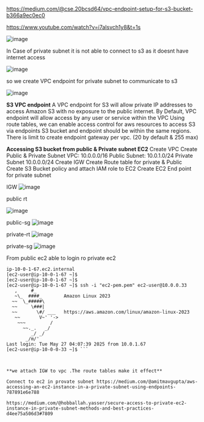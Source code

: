 https://medium.com/@cse.20bcsd64/vpc-endpoint-setup-for-s3-bucket-b366a9ec0ec0

https://www.youtube.com/watch?v=i7aIsvch1y8&t=1s

![image](https://github.com/user-attachments/assets/100b2f30-034d-4585-8613-cef2be64f411)


In Case of private subnet it is not able to connect to s3 as it doesnt have internet access

![image](https://github.com/user-attachments/assets/706a2ce8-5f27-4238-aa56-e8ee6d25b780)


so we create VPC endpoint for private subnet to communicate to s3

![image](https://github.com/user-attachments/assets/8e887f1c-2103-47df-b602-9fb32ce32ade)

**S3 VPC endpoint**
A VPC endpoint for S3 will allow private IP addresses to access Amazon S3 with no exposure to the public internet.
By Default, VPC endpoint will allow access by any user or service within the VPC
Using route tables, we can enable access control for aws resources to access S3 via endpoints
S3 bucket and endpoint should be within the same regions.
There is limit to create endpoint gateway per vpc. (20 by default & 255 max)

**Accessing S3 bucket from public & Private subnet EC2**
Create VPC
Create Public & Private Subnet
VPC: 10.0.0.0/16
Public Subnet:
10.0.1.0/24
Private Subnet
10.0.0.0/24
Create IGW
Create Route table for private & Public
Create S3 Bucket policy and attach IAM role to EC2
Create EC2 End point for private subnet

IGW
![image](https://github.com/user-attachments/assets/5ce36e18-485e-4d38-b81d-01c76c25c07b)


public rt

![image](https://github.com/user-attachments/assets/3dbeded2-bde8-45a7-a17c-7e79eb06c011)

public-sg
![image](https://github.com/user-attachments/assets/7cfd263c-35ad-49ee-9108-45006db6212c)


private-rt
![image](https://github.com/user-attachments/assets/3088d354-d2db-4add-b175-e6e148ae9e09)

private-sg
![image](https://github.com/user-attachments/assets/4831be9d-7032-4698-bf07-320f30f997fe)

From public ec2 able to login ro private ec2

```[ec2-user@ip-10-0-1-67 ~]$ hostname
ip-10-0-1-67.ec2.internal
[ec2-user@ip-10-0-1-67 ~]$
[ec2-user@ip-10-0-1-67 ~]$
[ec2-user@ip-10-0-1-67 ~]$ ssh -i "ec2-pem.pem" ec2-user@10.0.0.33
   ,     #_
   ~\_  ####_        Amazon Linux 2023
  ~~  \_#####\
  ~~     \###|
  ~~       \#/ ___   https://aws.amazon.com/linux/amazon-linux-2023
   ~~       V~' '->
    ~~~         /
      ~~._.   _/
         _/ _/
       _/m/'
Last login: Tue May 27 04:07:39 2025 from 10.0.1.67
[ec2-user@ip-10-0-0-33 ~]$ ```



**we attach IGW to vpc .The route tables make it effect**

Connect to ec2 in provate subnet https://medium.com/@amitmavgupta/aws-accessing-an-ec2-instance-in-a-private-subnet-using-endpoints-787891e6e788

https://medium.com/@hobballah.yasser/secure-access-to-private-ec2-instance-in-private-subnet-methods-and-best-practices-d4ee75a506d3#7809



